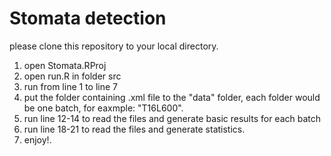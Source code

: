 # Stomata detection
please clone this repository to your local directory.
1. open Stomata.RProj
2. open run.R in folder src
3. run from line 1 to line 7
4. put the folder containing .xml file to the "data" folder, 
   each folder would be one batch, for eaxmple: "T16L600".
5. run line 12-14 to read the files and generate basic results for each batch
6. run line 18-21 to read the files and generate statistics.
7. enjoy!.
